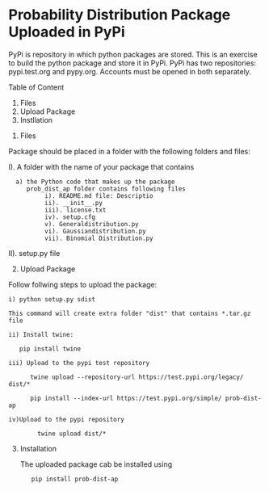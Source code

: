 # Probability Distribution Package Uploaded in PyPi
PyPi is repository in which python packages are stored. This is an exercise to build the python package and store it in PyPi. PyPi has two repositories: pypi.test.org and pypy.org. Accounts must be opened in both separately.

Table of Content

1. Files 
2. Upload Package
3. Instllation

1) Files

Package should be placed in a folder with the following folders and files:

   I). A folder with the name of your package that contains    
      
      a) the Python code that makes up the package
         prob_dist_ap folder contains following files
              i). README.md file: Descriptio
              ii). __init__.py 
              iii). license.txt
              iv). setup.cfg
              v). Generaldistribution.py
              vi). Gaussiandistribution.py
              vii). Binomial Distribution.py 

   II).  setup.py file
   
2) Upload Package

Follow follwing steps to upload the package:

    i) python setup.py sdist
   
    This command will create extra folder "dist" that contains *.tar.gz file
   
    ii) Install twine:
   
       pip install twine
       
    iii) Upload to the pypi test repository
    
          twine upload --repository-url https://test.pypi.org/legacy/ dist/*
          
          pip install --index-url https://test.pypi.org/simple/ prob-dist-ap
          
    iv)Upload to the pypi repository
    
            twine upload dist/*
            
 3) Installation
            
     The uploaded package cab be installed using 
       
           pip install prob-dist-ap




